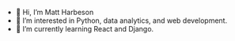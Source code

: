 - 👋 Hi, I’m Matt Harbeson
- 👀 I’m interested in Python, data analytics, and web development.
- 🌱 I’m currently learning React and Django.

<!---
mharbeson/mharbeson is a ✨ special ✨ repository because its `README.md` (this file) appears on your GitHub profile.
You can click the Preview link to take a look at your changes.
--->
